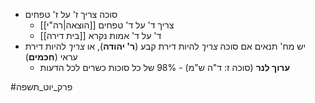 * סוכה צריך ז' על ז' טפחים
	* [[הוצאה|רה"י]] צריך ד' על ד' טפחים
	* ד' על ד' אמות נקרא [[בית דירה]]
* יש מח' תנאים אם סוכה *צריך* להיות דירת קבע (**ר' יהודה**), או *צריך* להיות דירת עראי (**חכמים**)
	* **ערוך לנר** (סוכה ז: ד"ה ש"מ) - 98% של כל סוכות כשרים לכל הדעות

#פרק_יוט_תשפה